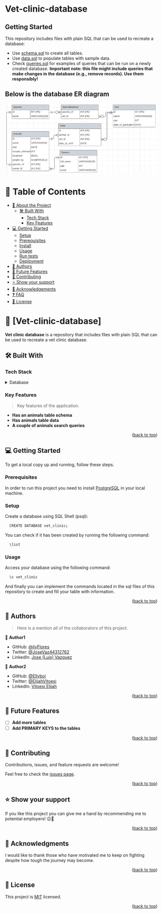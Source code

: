 # Vet-clinic-database

## Getting Started

This repository includes files with plain SQL that can be used to recreate a database:

- Use [schema.sql](./schema.sql) to create all tables.
- Use [data.sql](./data.sql) to populate tables with sample data.
- Check [queries.sql](./queries.sql) for examples of queries that can be run on a newly created database. **Important note: this file might include queries that make changes in the database (e.g., remove records). Use them responsibly!**

## Below is the database ER diagram
![Database ER diagram](./assets/database_ER_diagram.png)

<a name="readme-top"></a>

<!-- TABLE OF CONTENTS -->

# 📗 Table of Contents

- [📖 About the Project](#about-project)
  - [🛠 Built With](#built-with)
    - [Tech Stack](#tech-stack)
    - [Key Features](#key-features)
- [💻 Getting Started](#getting-started)
  - [Setup](#setup)
  - [Prerequisites](#prerequisites)
  - [Install](#install)
  - [Usage](#usage)
  - [Run tests](#run-tests)
  - [Deployment](#triangular_flag_on_post-deployment)
- [👥 Authors](#authors)
- [🔭 Future Features](#future-features)
- [🤝 Contributing](#contributing)
- [⭐️ Show your support](#support)
- [🙏 Acknowledgements](#acknowledgements)
- [❓ FAQ](#faq)
- [📝 License](#license)

<!-- PROJECT DESCRIPTION -->

# 📖 [Vet-clinic-database] <a name="about-project"></a>

**Vet clinic database** is a repository that includes files with plain SQL that can be used to recreate a vet clinic database.

## 🛠 Built With <a name="built-with"></a>

### Tech Stack <a name="tech-stack"></a>

<details>
<summary>Database</summary>
  <ul>
    <li><a href="https://www.postgresql.org/">PostgreSQL</a></li>
  </ul>
</details>

<!-- Features -->

### Key Features <a name="key-features"></a>

> Key features of the application.

- **Has an animals table schema**
- **Has animals table data**
- **A couple of animals search queries**

<p align="right">(<a href="#readme-top">back to top</a>)</p>

<!-- GETTING STARTED -->

## 💻 Getting Started <a name="getting-started"></a>

To get a local copy up and running, follow these steps.

### Prerequisites

In order to run this project you need to install [PostgreSQL](https://www.postgresql.org/download/) in your local machine.

### Setup

Create a database using SQL Shell (psql):

```sh
  CREATE DATABASE vet_clinic;
```

You can check if it has been created by running the following command:

```sh
  \list
```

### Usage

Access your database using the following command:

```sh
  \c vet_clinic
```

And finally you can implement the commands located in the sql files of this repository to create and fill your table with information.

<p align="right">(<a href="#readme-top">back to top</a>)</p>

<!-- AUTHORS -->

## 👥 Authors <a name="authors"></a>

> Here is a mention all of the collaborators of this project.

👤 **Author1**

- GitHub: [@jlvFlores](https://github.com/jlvFlores)
- Twitter: [@JoseVaz44312762](https://twitter.com/JoseVaz44312762)
- LinkedIn: [Jose (Luis) Vazquez](https://www.linkedin.com/in/jose-luis-vazquez/)

👤 **Author2**

- GitHub: [@Ellyboi](https://github.com/Ellyboi)
- Twitter: [@ElijahVitoesi](https://twitter.com/elijahvitoesi)
- LinkedIn: [Vitoesi Elijah](https://www.linkedin.com/in/vitoesi-elijah-61961611a/)


<p align="right">(<a href="#readme-top">back to top</a>)</p>

<!-- FUTURE FEATURES -->

## 🔭 Future Features <a name="future-features"></a>

- [ ] **Add more tables**
- [ ] **Add PRIMARY KEYS to the tables**

<p align="right">(<a href="#readme-top">back to top</a>)</p>

<!-- CONTRIBUTING -->

## 🤝 Contributing <a name="contributing"></a>

Contributions, issues, and feature requests are welcome!

Feel free to check the [issues page](../../issues/).

<p align="right">(<a href="#readme-top">back to top</a>)</p>

<!-- SUPPORT -->

## ⭐️ Show your support <a name="support"></a>

If you like this project you can give me a hand by recommending me to potential employers! 😉🤝

<p align="right">(<a href="#readme-top">back to top</a>)</p>

<!-- ACKNOWLEDGEMENTS -->

## 🙏 Acknowledgments <a name="acknowledgements"></a>

I would like to thank those who have motivated me to keep on fighting despite how tough the journey may become.

<p align="right">(<a href="#readme-top">back to top</a>)</p>

<!-- LICENSE -->

## 📝 License <a name="license"></a>

This project is [MIT](./LICENSE) licensed.

<p align="right">(<a href="#readme-top">back to top</a>)</p>